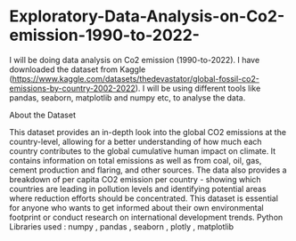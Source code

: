 # Exploratory-Data-Analysis-on-Co2-emission-1990-to-2022-
I will be doing data analysis on Co2 emission (1990-to-2022). I have downloaded the dataset from Kaggle (https://www.kaggle.com/datasets/thedevastator/global-fossil-co2-emissions-by-country-2002-2022). I will be using different tools like pandas, seaborn, matplotlib and numpy etc, to analyse the data.

About the Dataset

This dataset provides an in-depth look into the global CO2 emissions at the country-level, allowing for a better understanding of how much each country contributes to the global cumulative human impact on climate. It contains information on total emissions as well as from coal, oil, gas, cement production and flaring, and other sources. The data also provides a breakdown of per capita CO2 emission per country - showing which countries are leading in pollution levels and identifying potential areas where reduction efforts should be concentrated. This dataset is essential for anyone who wants to get informed about their own environmental footprint or conduct research on international development trends.
Python Libraries used : numpy , pandas , seaborn , plotly , matplotlib
